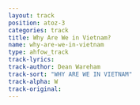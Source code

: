 ```yaml
---
layout: track
position: atoz-3
categories: track
title: Why Are We in Vietnam?
name: why-are-we-in-vietnam
type: ahfow_track
track-lyrics: 
track-author: Dean Wareham
track-sort: "WHY ARE WE IN VIETNAM"
track-alpha: W
track-original: 
---
```

